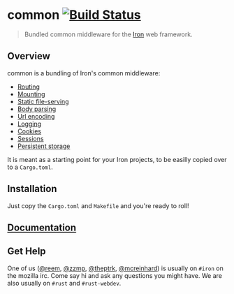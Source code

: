 common [![Build Status](https://secure.travis-ci.org/iron/common.png?branch=master)](https://travis-ci.org/iron/common)
====

> Bundled common middleware for the [Iron](https://github.com/iron/iron) web framework.

## Overview

common is a bundling of Iron's common middleware:
- [Routing](https://github.com/iron/router)
- [Mounting](https://github.com/iron/mount)
- [Static file-serving](https://github.com/iron/static-file)
- [Body parsing](https://github.com/iron/body-parser)
- [Url encoding](https://github.com/iron/urlencoded)
- [Logging](https://github.com/iron/logger)
- [Cookies](https://github.com/iron/cookie)
- [Sessions](https://github.com/iron/session)
- [Persistent storage](https://github.com/iron/persistent)

It is meant as a starting point for your Iron projects, to be easilly copied over to a `Cargo.toml`.

## Installation

Just copy the `Cargo.toml` and `Makefile` and you're ready to roll!

## [Documentation](http://ironframework.io/doc/iron)

## Get Help

One of us ([@reem](https://github.com/reem/), [@zzmp](https://github.com/zzmp/),
[@theptrk](https://github.com/theptrk/), [@mcreinhard](https://github.com/mcreinhard))
is usually on `#iron` on the mozilla irc. Come say hi and ask any questions you might have.
We are also usually on `#rust` and `#rust-webdev`.

